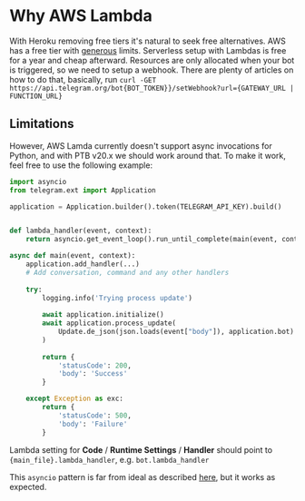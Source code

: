 # Why AWS Lambda

With Heroku removing free tiers it's natural to seek free alternatives. AWS has a free tier with [generous](https://aws.amazon.com/free/) limits. Serverless setup with Lambdas is free for a year and cheap afterward. Resources are only allocated when your bot is triggered, so we need to setup a webhook. There are plenty of articles on how to do that, basically, run `curl -GET https://api.telegram.org/bot{BOT_TOKEN}}/setWebhook?url={GATEWAY_URL | FUNCTION_URL}`

## Limitations

However, AWS Lamda currently doesn't support async invocations for Python, and with PTB v20.x we should work around that. To make it work, feel free to use the following example:

```python
import asyncio
from telegram.ext import Application

application = Application.builder().token(TELEGRAM_API_KEY).build()


def lambda_handler(event, context):
    return asyncio.get_event_loop().run_until_complete(main(event, context))

async def main(event, context):
    application.add_handler(...)
    # Add conversation, command and any other handlers
    
    try:
        logging.info('Trying process update')
    
        await application.initialize()
        await application.process_update(
            Update.de_json(json.loads(event["body"]), application.bot)
        )
    
        return {
            'statusCode': 200,
            'body': 'Success'
        }

    except Exception as exc:
        return {
            'statusCode': 500,
            'body': 'Failure'
        }
```

Lambda setting for **Code** / **Runtime Settings** / **Handler** should point to `{main_file}.lambda_handler`, e.g. `bot.lambda_handler`

This `asyncio` pattern is far from ideal as described [here](https://stackoverflow.com/questions/60455830/can-you-have-an-async-handler-in-lambda-python-3-6), but it works as expected.